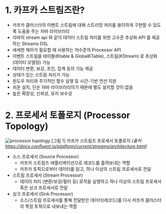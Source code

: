 # 1. 카프카 스트림즈란?

- 카프카 클러스터의 이벤트 스트림에 대해 스트리밍 처리를 용이하게 구현할 수 있도록 도움을 주는 자바 라이브러리
- 자바의 stream api 와 같이 데이터 스트림 처리를 위한 고수준 추상화 API 를 제공하는 Streams DSL
- 세세한 제어가 필요할 때 사용하는 저수준의 Processor API
- 이벤트 스트림을 테이블(Ktable & GlobalKTable), 스트림(KStream) 로 추상화(데이터 모델링) 가능
- 데이터 변환, 보강, 조인, 집계 등의 기능 제공
- 상태가 있는 스트림 처리가 가능
- 윈도우 처리와 주기적인 함수 실행 등 시간-기반 연산 지원
- 쉬운 설치, 단순 자바 라이브러리이기 때문에 별도 설치할 것이 없음
- 높은 확장성, 신뢰성, 유지 보수성

# 2. 프로세서 토폴로지 (Processor Topology)

![processor topology](https://docs.confluent.io/platform/current/_images/streams-architecture-topology.jpg)
[그림 1] 카프카 스트림즈 프로세서 토폴로지 _(출처 https://docs.confluent.io/platform/current/streams/architecture.html)_

- 소스 프로세서 (Source Processor)
	- 카프카 스트림즈 애플리케이션으로 레코드를 흘려보내는 역할
	- 카프카 토픽으로부터 데이터를 읽고, 하나 이상의 스트림 프로세서로 전달
- 스트림 프로세서 (Stream Processor)
	- 데이터 처리 (변환/보강/필터 등) 로직을 실행하고 하나 이상의 스트림 프로세서 혹은 싱크 프로세서로 전달
-  싱크 프로세서 (Sink Processor)
	- 소스/스트림 프로세서를 통해 전달받은 데이터(레코드)를 다시 카프카 클러스터의 특정 토픽으로 내보내는 역할